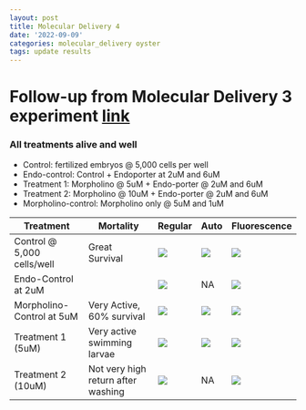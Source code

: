 ```yaml
---
layout: post
title: Molecular Delivery 4
date: '2022-09-09'
categories: molecular_delivery oyster
tags: update results
---
```


# Follow-up from Molecular Delivery 3 experiment [link](https://github.com/ocattau/notebook-2/blob/master/_posts/2022-08-31-MD3_endorporter2.md)
### All treatments alive and well 

- Control: fertilized embryos @ 5,000 cells per well
- Endo-control: Control + Endoporter at 2uM and 6uM
- Treatment 1: Morpholino @ 5uM + Endo-porter @ 2uM and 6uM 
- Treatment 2: Morpholino @ 10uM + Endo-porter @ 2uM and 6uM 
- Morpholino-control: Morpholino only @ 5uM and 1uM



| Treatment | Mortality | Regular | Auto | Fluorescence | 
|---|---|---|---|---| 
| Control @ 5,000 cells/well | Great Survival | ![](https://raw.githubusercontent.com/ocattau/ocattau.github.io/master/assets/090822/control_regular.jpg)| ![](https://raw.githubusercontent.com/ocattau/ocattau.github.io/master/assets/090822/control_blue.jpg)| ![](https://github.com/ocattau/ocattau.github.io/blob/master/assets/090822/control_green.jpg) |
| Endo-Control at 2uM |  |![](https://raw.githubusercontent.com/ocattau/ocattau.github.io/master/assets/090822/endo-control_reg_2uM.jpg)| NA | ![](https://github.com/ocattau/ocattau.github.io/blob/master/assets/090822/endo-control_green_2uM.jpg)|
| Morpholino-Control at 5uM |Very Active, 60% survival| ![](https://raw.githubusercontent.com/ocattau/ocattau.github.io/master/assets/090822/morph_control_5uM_reg_washed.jpg)| ![](https://raw.githubusercontent.com/ocattau/ocattau.github.io/master/assets/090822/morph_control_5uM_auto_washed.jpg)| ![](https://raw.githubusercontent.com/ocattau/ocattau.github.io/master/assets/090822/morph_control_5uM_green_washed.jpg)|
| Treatment 1 (5uM) | Very active swimming larvae | ![](https://raw.githubusercontent.com/ocattau/ocattau.github.io/master/assets/090822/morph_6uM_5uM_regular.jpg)| ![](https://raw.githubusercontent.com/ocattau/ocattau.github.io/master/assets/090822/morph_6uM_5uM_auto.jpg) | ![](https://raw.githubusercontent.com/ocattau/ocattau.github.io/master/assets/090822/morph_6uM_5uM_green.jpg)| 
| Treatment 2 (10uM) | Not very high return after washing | ![](https://raw.githubusercontent.com/ocattau/ocattau.github.io/master/assets/090822/morph_6uM_10uM_reg.jpg)| NA | ![](https://raw.githubusercontent.com/ocattau/ocattau.github.io/master/assets/090822/morph_6uM_10uM_green.jpg)|




